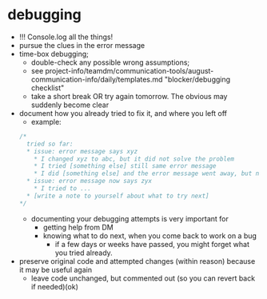 # debugging
- !!! Console.log all the things!
- pursue the clues in the error message
- time-box debugging; 
  - double-check any possible wrong assumptions; 
  - see project-info/teamdm/communication-tools/august-communication-info/daily/templates.md "blocker/debugging checklist" 
  - take a short break OR try again tomorrow. The obvious may suddenly become clear
- document how you already tried to fix it, and where you left off
  - example:
  ```js
  /*
    tried so far:
    * issue: error message says xyz
      * I changed xyz to abc, but it did not solve the problem
      * I tried [something else] still same error message    
      * I did [something else] and the error message went away, but now I get a different error message
    * issue: error message now says zyx
      * I tried to ...
    * [write a note to yourself about what to try next]
  */
    ```
    - documenting your debugging attempts is very important for
      - getting help from DM
      - knowing what to do next, when you come back to work on a bug 
        - if a few days or weeks have passed, you might forget what you tried already.
- preserve original code and attempted changes (within reason) because it may be useful again 
  - leave code unchanged, but commented out (so you can revert back if needed)(ok)